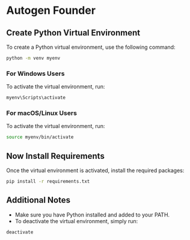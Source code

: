 
# Autogen Founder

## Create Python Virtual Environment

To create a Python virtual environment, use the following command:

```bash
python -m venv myenv
```

### For Windows Users
To activate the virtual environment, run:

```bash
myenv\Scripts\activate
```

### For macOS/Linux Users
To activate the virtual environment, run:

```bash
source myenv/bin/activate
```

## Now Install Requirements
Once the virtual environment is activated, install the required packages:

```bash
pip install -r requirements.txt
```

## Additional Notes
- Make sure you have Python installed and added to your PATH.
- To deactivate the virtual environment, simply run:

```bash
deactivate
```
```
